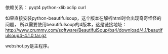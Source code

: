 依赖关系：
pyqt4   python-xlib   xclip  curl

如果直接安装python-beautifulsoup，这个版本在解析html时会出现奇奇怪怪的问题，
所以需要使用beautifulsoup的4版本，这是链接地址：
http://www.crummy.com/software/BeautifulSoup/bs4/download/4.1/beautifulsoup4-4.1.0.tar.gz

webshot.py是主程序。
